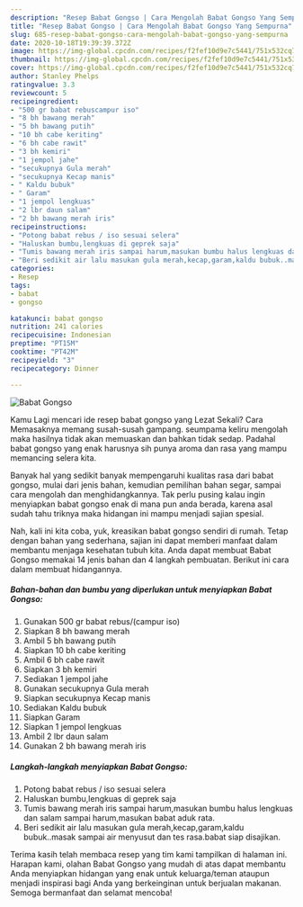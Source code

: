 ```yaml
---
description: "Resep Babat Gongso | Cara Mengolah Babat Gongso Yang Sempurna"
title: "Resep Babat Gongso | Cara Mengolah Babat Gongso Yang Sempurna"
slug: 685-resep-babat-gongso-cara-mengolah-babat-gongso-yang-sempurna
date: 2020-10-18T19:39:39.372Z
image: https://img-global.cpcdn.com/recipes/f2fef10d9e7c5441/751x532cq70/babat-gongso-foto-resep-utama.jpg
thumbnail: https://img-global.cpcdn.com/recipes/f2fef10d9e7c5441/751x532cq70/babat-gongso-foto-resep-utama.jpg
cover: https://img-global.cpcdn.com/recipes/f2fef10d9e7c5441/751x532cq70/babat-gongso-foto-resep-utama.jpg
author: Stanley Phelps
ratingvalue: 3.3
reviewcount: 5
recipeingredient:
- "500 gr babat rebuscampur iso"
- "8 bh bawang merah"
- "5 bh bawang putih"
- "10 bh cabe keriting"
- "6 bh cabe rawit"
- "3 bh kemiri"
- "1 jempol jahe"
- "secukupnya Gula merah"
- "secukupnya Kecap manis"
- " Kaldu bubuk"
- " Garam"
- "1 jempol lengkuas"
- "2 lbr daun salam"
- "2 bh bawang merah iris"
recipeinstructions:
- "Potong babat rebus / iso sesuai selera"
- "Haluskan bumbu,lengkuas di geprek saja"
- "Tumis bawang merah iris sampai harum,masukan bumbu halus lengkuas dan salam sampai harum,masukan babat aduk rata."
- "Beri sedikit air lalu masukan gula merah,kecap,garam,kaldu bubuk..masak sampai air menyusut dan tes rasa.babat siap disajikan."
categories:
- Resep
tags:
- babat
- gongso

katakunci: babat gongso 
nutrition: 241 calories
recipecuisine: Indonesian
preptime: "PT15M"
cooktime: "PT42M"
recipeyield: "3"
recipecategory: Dinner

---
```



![Babat Gongso](https://img-global.cpcdn.com/recipes/f2fef10d9e7c5441/751x532cq70/babat-gongso-foto-resep-utama.jpg)

Kamu Lagi mencari ide resep babat gongso yang Lezat Sekali? Cara Memasaknya memang susah-susah gampang. seumpama keliru mengolah maka hasilnya tidak akan memuaskan dan bahkan tidak sedap. Padahal babat gongso yang enak harusnya sih punya aroma dan rasa yang mampu memancing selera kita.

Banyak hal yang sedikit banyak mempengaruhi kualitas rasa dari babat gongso, mulai dari jenis bahan, kemudian pemilihan bahan segar, sampai cara mengolah dan menghidangkannya. Tak perlu pusing kalau ingin menyiapkan babat gongso enak di mana pun anda berada, karena asal sudah tahu triknya maka hidangan ini mampu menjadi sajian spesial.




Nah, kali ini kita coba, yuk, kreasikan babat gongso sendiri di rumah. Tetap dengan bahan yang sederhana, sajian ini dapat memberi manfaat dalam membantu menjaga kesehatan tubuh kita. Anda dapat membuat Babat Gongso memakai 14 jenis bahan dan 4 langkah pembuatan. Berikut ini cara dalam membuat hidangannya.

<!--inarticleads1-->

##### Bahan-bahan dan bumbu yang diperlukan untuk menyiapkan Babat Gongso:

1. Gunakan 500 gr babat rebus/(campur iso)
1. Siapkan 8 bh bawang merah
1. Ambil 5 bh bawang putih
1. Siapkan 10 bh cabe keriting
1. Ambil 6 bh cabe rawit
1. Siapkan 3 bh kemiri
1. Sediakan 1 jempol jahe
1. Gunakan secukupnya Gula merah
1. Siapkan secukupnya Kecap manis
1. Sediakan  Kaldu bubuk
1. Siapkan  Garam
1. Siapkan 1 jempol lengkuas
1. Ambil 2 lbr daun salam
1. Gunakan 2 bh bawang merah iris




<!--inarticleads2-->

##### Langkah-langkah menyiapkan Babat Gongso:

1. Potong babat rebus / iso sesuai selera
1. Haluskan bumbu,lengkuas di geprek saja
1. Tumis bawang merah iris sampai harum,masukan bumbu halus lengkuas dan salam sampai harum,masukan babat aduk rata.
1. Beri sedikit air lalu masukan gula merah,kecap,garam,kaldu bubuk..masak sampai air menyusut dan tes rasa.babat siap disajikan.




Terima kasih telah membaca resep yang tim kami tampilkan di halaman ini. Harapan kami, olahan Babat Gongso yang mudah di atas dapat membantu Anda menyiapkan hidangan yang enak untuk keluarga/teman ataupun menjadi inspirasi bagi Anda yang berkeinginan untuk berjualan makanan. Semoga bermanfaat dan selamat mencoba!
